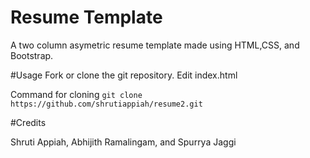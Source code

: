 # Resume Template
A two column asymetric resume template made using HTML,CSS, and Bootstrap.

#Usage
Fork or clone the git repository. Edit index.html

Command for cloning
```git clone https://github.com/shrutiappiah/resume2.git```

#Credits

Shruti Appiah, Abhijith Ramalingam, and Spurrya Jaggi
